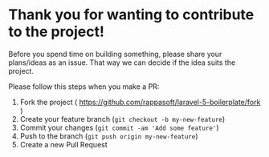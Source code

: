 Thank you for wanting to contribute to the project!
================================================
Before you spend time on building something, please share your plans/ideas as an issue. That way we can decide if the idea suits the project.

Please follow this steps when you make a PR:

1. Fork the project ( https://github.com/rappasoft/laravel-5-boilerplate/fork )
2. Create your feature branch (`git checkout -b my-new-feature`)
3. Commit your changes (`git commit -am 'Add some feature'`)
4. Push to the branch (`git push origin my-new-feature`)
5. Create a new Pull Request
